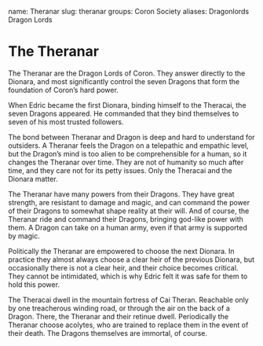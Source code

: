 name: Theranar
slug: theranar
groups:
    Coron
    Society
aliases:
    Dragonlords
    Dragon Lords

# The Theranar 
The Theranar are the Dragon Lords of Coron. They answer directly to the Dionara, and most significantly control the seven Dragons that form the foundation of Coron’s hard power.

When Edric became the first Dionara, binding himself to the Theracai, the seven Dragons appeared. He commanded that they bind themselves to seven of his most trusted followers.

The bond between Theranar and Dragon is deep and hard to understand for outsiders. A Theranar feels the Dragon on a telepathic and empathic level, but the Dragon’s mind is too alien to be comprehensible for a human, so it changes the Theranar over time. They are not of humanity so much after time, and they care not for its petty issues. Only the Theracai and the Dionara matter.

The Theranar have many powers from their Dragons. They have great strength, are resistant to damage and magic, and can command the power of their Dragons to somewhat shape reality at their will. And of course, the Theranar ride and command their Dragons, bringing god-like power with them. A Dragon can take on a human army, even if that army is supported by magic.

Politically the Theranar are empowered to choose the next Dionara. In practice they almost always choose a clear heir of the previous Dionara, but occasionally there is not a clear heir, and their choice becomes critical. They cannot be intimidated, which is why Edric felt it was safe for them to hold this power.

The Theracai dwell in the mountain fortress of Cai Theran. Reachable only by one treacherous winding road, or through the air on the back of a Dragon. There, the Theranar and their retinue dwell. Periodically the Theranar choose acolytes, who are trained to replace them in the event of their death. The Dragons themselves are immortal, of course.

